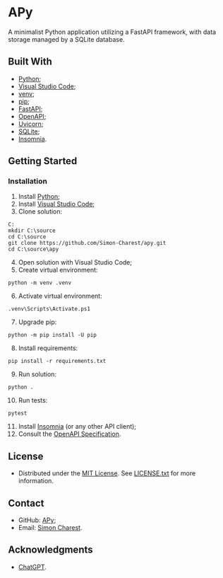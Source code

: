 # APy
A minimalist Python application utilizing a FastAPI framework, with data storage managed by a SQLite database.

## Built With
- [Python](https://www.python.org);
- [Visual Studio Code](https://code.visualstudio.com);
- [venv](https://docs.python.org/library/venv);
- [pip](https://pip.pypa.io);
- [FastAPI](https://fastapi.tiangolo.com);
- [OpenAPI](https://www.openapis.org/);
- [Uvicorn](https://www.uvicorn.org/);
- [SQLite](https://www.sqlite.org/);
- [Insomnia](https://insomnia.rest/products/insomnia).

## Getting Started

### Installation
1. Install [Python](https://www.python.org/downloads/);
2. Install [Visual Studio Code](https://code.visualstudio.com/download);
3. Clone solution:
```
C:
mkdir C:\source
cd C:\source
git clone https://github.com/Simon-Charest/apy.git
cd C:\source\apy
```
4. Open solution with Visual Studio Code;
5. Create virtual environment:
```
python -m venv .venv
```
6. Activate virtual environment:
```
.venv\Scripts\Activate.ps1
```
7. Upgrade pip:
```
python -m pip install -U pip
```
8. Install requirements:
```
pip install -r requirements.txt
```
9. Run solution:
```
python .
```
10. Run tests:
```
pytest
```
11. Install [Insomnia](https://insomnia.rest/products/insomnia) (or any other API client);
12. Consult the [OpenAPI Specification](http://localhost:8000/docs).

## License
- Distributed under the [MIT License](https://opensource.org/license/mit/). See [LICENSE.txt](./LICENSE.txt) for more information.

## Contact
- GitHub: [APy](https://github.com/Simon-Charest/apy);
- Email: [Simon Charest](mailto:simoncharest@gmail.com).

## Acknowledgments
- [ChatGPT](https://chat.openai.com/).
